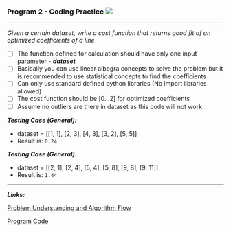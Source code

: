 ### Program 2 - Coding Practice ![](https://img.shields.io/badge/Level-Medium-yellow)

---------------------------------------------------------------------------------------------------------------------------------------------------

*Given a certain dataset, write a cost function that returns good fit of an optimized coefficients of a line*

- [ ] The function defined for calculation should have only one input parameter - ***dataset***
- [ ] Basically you can use linear albegra concepts to solve the problem but it is recommended to use statistical concepts to find the coefficients 
- [ ] Can only use standard defined python libraries (No import libraries allowed)
- [ ] The cost function should be [0...2] for optimized coefficients
- [ ] Assume no outliers are there in dataset as this code will not work.

***Testing Case (General):***
* dataset = [[1, 1], [2, 3], [4, 3], [3, 2], [5, 5]]
* Result is: ```0.24```


***Testing Case (General):***
* dataset = [[2, 1], [2, 4], [5, 4], [5, 8], [9, 8], [9, 11]]
* Result is: ```1.44```

------------------------------------------------------------------------------------------------------------------------------------------------

***Links:***

[Problem Understanding and Algorithm Flow](https://github.com/worklifesg/Daily-Coding-Challenges-Practice/blob/main/Data%20Science/Program%202%20-%20Linear%20Regression%20Optimized%20Cost%20Function/1_Problem_Understanding_Algorithm.md)

[Program Code](https://github.com/worklifesg/Daily-Coding-Challenges-Practice/blob/main/Data%20Science/Program%202%20-%20Linear%20Regression%20Optimized%20Cost%20Function/2_Program_Code.py)
